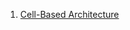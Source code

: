 1. [Cell-Based Architecture](https://github.com/wso2/reference-architecture/blob/master/reference-architecture-cell-based.md)
